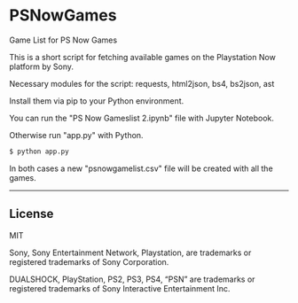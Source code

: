 # PSNowGames
Game List for PS Now Games


This is a short script for fetching available games on the Playstation Now platform by Sony.


Necessary modules for the script: requests, html2json, bs4, bs2json, ast

Install them via pip to your Python environment.

You can run the "PS Now Gameslist 2.ipynb" file with Jupyter Notebook.

Otherwise run "app.py" with Python.
```sh
$ python app.py
```

In both cases a new "psnowgamelist.csv" file will be created with all the games.

------------------------

License
----

MIT

Sony, Sony Entertainment Network, Playstation,  are trademarks or registered trademarks of Sony Corporation.

DUALSHOCK, PlayStation, PS2, PS3, PS4, “PSN”  are trademarks or registered trademarks of Sony Interactive Entertainment Inc.
